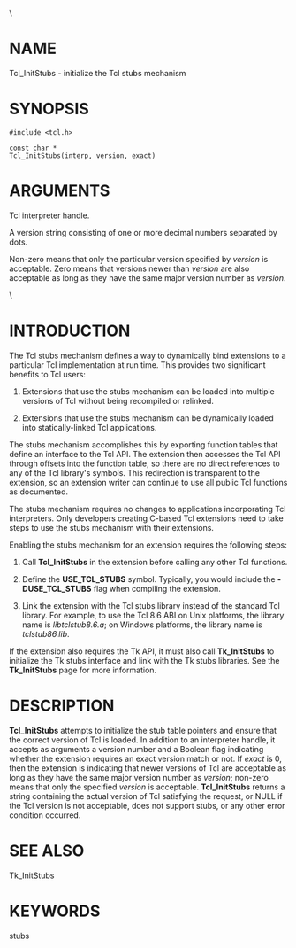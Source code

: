 \

# NAME

Tcl_InitStubs - initialize the Tcl stubs mechanism

# SYNOPSIS

    #include <tcl.h>

    const char *
    Tcl_InitStubs(interp, version, exact)

# ARGUMENTS

Tcl interpreter handle.

A version string consisting of one or more decimal numbers separated by
dots.

Non-zero means that only the particular version specified by *version*
is acceptable. Zero means that versions newer than *version* are also
acceptable as long as they have the same major version number as
*version*.

\

# INTRODUCTION

The Tcl stubs mechanism defines a way to dynamically bind extensions to
a particular Tcl implementation at run time. This provides two
significant benefits to Tcl users:

1)  Extensions that use the stubs mechanism can be loaded into multiple
    versions of Tcl without being recompiled or relinked.

2)  Extensions that use the stubs mechanism can be dynamically loaded
    into statically-linked Tcl applications.

The stubs mechanism accomplishes this by exporting function tables that
define an interface to the Tcl API. The extension then accesses the Tcl
API through offsets into the function table, so there are no direct
references to any of the Tcl library\'s symbols. This redirection is
transparent to the extension, so an extension writer can continue to use
all public Tcl functions as documented.

The stubs mechanism requires no changes to applications incorporating
Tcl interpreters. Only developers creating C-based Tcl extensions need
to take steps to use the stubs mechanism with their extensions.

Enabling the stubs mechanism for an extension requires the following
steps:

1)  Call **Tcl_InitStubs** in the extension before calling any other Tcl
    functions.

2)  Define the **USE_TCL_STUBS** symbol. Typically, you would include
    the **-DUSE_TCL_STUBS** flag when compiling the extension.

3)  Link the extension with the Tcl stubs library instead of the
    standard Tcl library. For example, to use the Tcl 8.6 ABI on Unix
    platforms, the library name is *libtclstub8.6.a*; on Windows
    platforms, the library name is *tclstub86.lib*.

If the extension also requires the Tk API, it must also call
**Tk_InitStubs** to initialize the Tk stubs interface and link with the
Tk stubs libraries. See the **Tk_InitStubs** page for more information.

# DESCRIPTION

**Tcl_InitStubs** attempts to initialize the stub table pointers and
ensure that the correct version of Tcl is loaded. In addition to an
interpreter handle, it accepts as arguments a version number and a
Boolean flag indicating whether the extension requires an exact version
match or not. If *exact* is 0, then the extension is indicating that
newer versions of Tcl are acceptable as long as they have the same major
version number as *version*; non-zero means that only the specified
*version* is acceptable. **Tcl_InitStubs** returns a string containing
the actual version of Tcl satisfying the request, or NULL if the Tcl
version is not acceptable, does not support stubs, or any other error
condition occurred.

# SEE ALSO

Tk_InitStubs

# KEYWORDS

stubs
